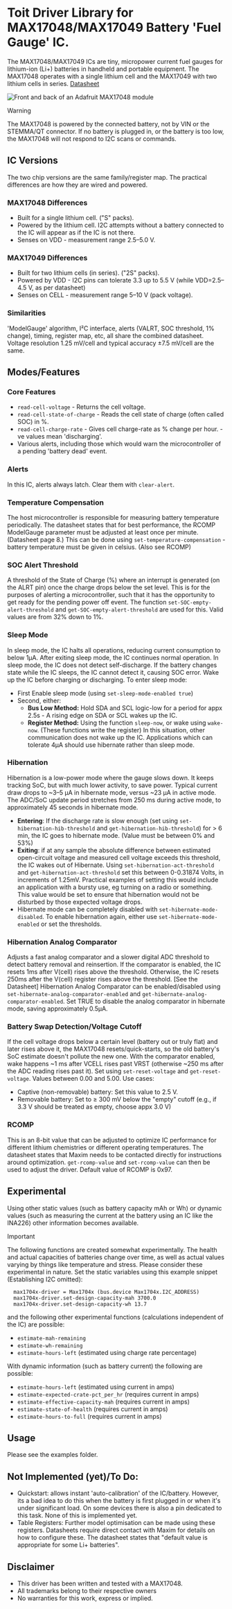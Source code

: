 # Toit Driver Library for MAX17048/MAX17049 Battery 'Fuel Gauge' IC.

The MAX17048/MAX17049 ICs are tiny, micropower current fuel gauges for lithium-ion (Li+) batteries in handheld and portable equipment. The MAX17048 operates with a single lithium cell and the MAX17049 with two lithium cells in series. [Datasheet](https://www.analog.com/media/en/technical-documentation/data-sheets/max17048-max17049.pdf)

![Front and back of an Adafruit MAX17048 module](images/adafruit-max17048.jpg)

> [!WARNING]
> The MAX17048 is powered by the connected battery, not by VIN or the STEMMA/QT connector.
> If no battery is plugged in, or the battery is too low, the MAX17048 will not respond to I2C scans or commands.

## IC Versions
The two chip versions are the same family/register map.  The practical differences are how they are wired and powered.
### MAX17048 Differences
* Built for a single lithium cell. ("S" packs).
* Powered by the lithium cell.  I2C attempts without a battery connected to the IC will appear as if the IC is not there.
* Senses on VDD - measurement range 2.5–5.0 V.
### MAX17049 Differences
* Built for two lithium cells (in series). ("2S" packs).
* Powered by VDD - I2C pins can tolerate 3.3 up to 5.5 V (while VDD=2.5–4.5 V, as per datasheet)
* Senses on CELL - measurement range 5–10 V (pack voltage).
### Similarities
'ModelGauge' algorithm, I²C interface, alerts (VALRT, SOC threshold, 1% change), timing, register map, etc, all share the combined datasheet. Voltage resolution 1.25 mV/cell and typical accuracy ±7.5 mV/cell are the same.

## Modes/Features
### Core Features
  - `read-cell-voltage` - Returns the cell voltage.
  - `read-cell-state-of-charge` - Reads the cell state of charge (often called SOC) in %.
  - `read-cell-charge-rate` - Gives cell charge-rate as % change per hour. -ve values mean 'discharging'.
  - Various alerts, including those which would warn the microcontroller of a pending 'battery dead' event.

### Alerts
In this IC, alerts always latch.  Clear them with `clear-alert`.

### Temperature Compensation
The host microcontroller is responsible for measuring battery temperature periodically.  The datasheet states that for best performance, the RCOMP ModelGauge parameter must be adjusted at least once per minute. (Datasheet page 8.)  This can be done using `set-temperature-compensation` - battery temperature must be given in celsius.  (Also see RCOMP)

### SOC Alert Threshold
A threshold of the State of Charge (%) where an interrupt is generated (on the ALRT pin) once the charge drops below the set level.  This is for the purposes of alerting a microcontroller, such that it has the opportunity to get ready for the pending power off event.  The function `set-SOC-empty-alert-threshold` and `get-SOC-empty-alert-threshold` are used for this.  Valid values are from 32% down to 1%.

### Sleep Mode
In sleep mode, the IC halts all operations, reducing current consumption to below 1μA. After exiting sleep mode, the IC continues normal operation. In sleep mode, the IC does not detect self-discharge. If the battery changes state while the IC sleeps, the IC cannot detect it, causing SOC error. Wake up the IC before charging or discharging. To enter sleep mode:
  - First Enable sleep mode (using `set-sleep-mode-enabled true`)
  - Second, either:
    - **Bus Low Method:** Hold SDA and SCL logic-low for a period for appx 2.5s - A rising edge on SDA or SCL wakes up the IC.
    - **Register Method:** Using the function `sleep-now`, or wake using `wake-now`.  (These functions write the register)  In this situation, other communication does not wake up the IC.
Applications which can tolerate 4μA should use hibernate rather than sleep mode.

### Hibernation
Hibernation is a low-power mode where the gauge slows down. It keeps tracking SoC, but with much lower activity, to save power. Typical current draw drops to ~3–5 µA in hibernate mode, versus ~23 µA in active mode. The ADC/SoC update period stretches from 250 ms during active mode, to approximately 45 seconds in hibernate mode.
- **Entering**:  If the discharge rate is slow enough (set using `set-hibernation-hib-threshold` and `get-hibernation-hib-threshold`) for > 6 min, the IC goes to hibernate mode.  (Value must be between 0% and 53%)
- **Exiting**: if at any sample the absolute difference between estimated open-circuit voltage and measured cell voltage exceeds this threshold, the IC wakes out of Hibernate. Using `set-hibernation-act-threshold` and `get-hibernation-act-threshold` set this between 0-0.31874 Volts, in increments of 1.25mV.  Practical examples of setting this would include an application with a bursty use, eg turning on a radio or something.  This value would be set to ensure that hibernation would not be disturbed by those expected voltage drops.
- Hibernate mode can be completely disabled with `set-hibernate-mode-disabled`.  To enable hibernation again, either use `set-hibernate-mode-enabled` or set the thresholds.

### Hibernation Analog Comparator
Adjusts a fast analog comparator and a slower digital ADC threshold to detect battery removal and reinsertion.  If the comparator is enabled, the IC resets 1ms after V(cell) rises above the threshold. Otherwise, the IC resets 250ms after the V(cell) register rises above the threshold. [See the Datasheet]  Hibernation Analog Comparator can be enabled/disabled using `set-hibernate-analog-comparator-enabled` and `get-hibernate-analog-comparator-enabled`.  Set TRUE to disable the analog comparator in hibernate mode, saving approximately 0.5μA.

### Battery Swap Detection/Voltage Cutoff
If the cell voltage drops below a certain level (battery out or truly flat) and later rises above it, the MAX17048 resets/quick-starts, so the old battery's SoC estimate doesn't pollute the new one. With the comparator enabled, wake happens ~1 ms after VCELL rises past VRST (otherwise ~250 ms after the ADC reading rises past it).  Set using `set-reset-voltage` and `get-reset-voltage`.  Values between 0.00 and 5.00.  Use cases:
- Captive (non-removable) battery: Set this value to 2.5 V.
- Removable battery: Set to ≥ 300 mV below the "empty" cutoff (e.g., if 3.3 V should be treated as empty, choose appx 3.0 V)

### RCOMP
This is an 8-bit value that can be adjusted to optimize IC performance for different lithium chemistries or different operating temperatures. The datasheet states that Maxim needs to be contacted directly for instructions around optimization. `get-rcomp-value` and `set-rcomp-value` can then be used to adjust the driver.  Default value of RCOMP is 0x97.

## Experimental
Using other static values (such as battery capacity mAh or Wh) or dynamic values (such as measuring the current at the battery using an IC like the INA226) other information becomes available.
> [!IMPORTANT]
> The following functions are created somewhat experimentally.  The health and actual capacities of batteries change over time, as well as actual values varying by things like temperature and stress.  Please consider these experimental in nature.
Set the static variables using this example snippet (Establishing I2C omitted):
```Toit
  max1704x-driver = Max1704x (bus.device Max1704x.I2C_ADDRESS)
  max1704x-driver.set-design-capacity-mah 3700.0
  max1704x-driver.set-design-capacity-wh 13.7
```
and the following other experimental functions (calculations independent of the IC) are possible:
- `estimate-mah-remaining`
- `estimate-wh-remaining`
- `estimate-hours-left` (estimated using charge rate percentage)

With dynamic information (such as battery current) the following are possible:
- `estimate-hours-left` (estimated using current in amps)
- `estimate-expected-crate-pct_per_hr` (requires current in amps)
- `estimate-effective-capacity-mah` (requires current in amps)
- `estimate-state-of-health` (requires current in amps)
- `estimate-hours-to-full` (requires current in amps)

## Usage
Please see the examples folder.

## Not Implemented (yet)/To Do:
- Quickstart: allows instant 'auto-calibration' of the IC/battery.  However, its a bad idea to do this when the battery is first plugged in or when it's under significant load.  On some devices there is also a pin dedicated to this task.  None of this is implemented yet.
- Table Registers:  Further model optimisation can be made using these registers.  Datasheets require direct contact with Maxim for details on how to configure these. The datasheet states that "default value is appropriate for some Li+ batteries".

## Disclaimer
- This driver has been written and tested with a MAX17048.
- All trademarks belong to their respective owners
- No warranties for this work, express or implied.
